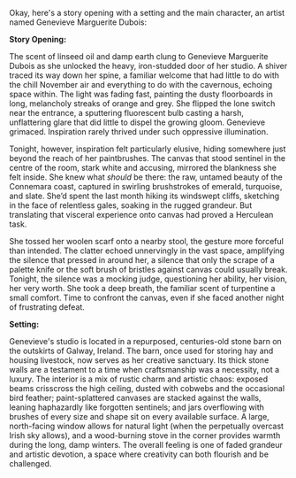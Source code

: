 Okay, here's a story opening with a setting and the main character, an artist named Genevieve Marguerite Dubois:

**Story Opening:**

The scent of linseed oil and damp earth clung to Genevieve Marguerite Dubois as she unlocked the heavy, iron-studded door of her studio.  A shiver traced its way down her spine, a familiar welcome that had little to do with the chill November air and everything to do with the cavernous, echoing space within. The light was fading fast, painting the dusty floorboards in long, melancholy streaks of orange and grey.  She flipped the lone switch near the entrance, a sputtering fluorescent bulb casting a harsh, unflattering glare that did little to dispel the growing gloom.  Genevieve grimaced.  Inspiration rarely thrived under such oppressive illumination. 

Tonight, however, inspiration felt particularly elusive, hiding somewhere just beyond the reach of her paintbrushes. The canvas that stood sentinel in the centre of the room, stark white and accusing, mirrored the blankness she felt inside. She knew what *should* be there: the raw, untamed beauty of the Connemara coast, captured in swirling brushstrokes of emerald, turquoise, and slate. She’d spent the last month hiking its windswept cliffs, sketching in the face of relentless gales, soaking in the rugged grandeur. But translating that visceral experience onto canvas had proved a Herculean task.  

She tossed her woolen scarf onto a nearby stool, the gesture more forceful than intended. The clatter echoed unnervingly in the vast space, amplifying the silence that pressed in around her, a silence that only the scrape of a palette knife or the soft brush of bristles against canvas could usually break.  Tonight, the silence was a mocking judge, questioning her ability, her vision, her very worth. She took a deep breath, the familiar scent of turpentine a small comfort.  Time to confront the canvas, even if she faced another night of frustrating defeat.

**Setting:**

Genevieve's studio is located in a repurposed, centuries-old stone barn on the outskirts of Galway, Ireland. The barn, once used for storing hay and housing livestock, now serves as her creative sanctuary. Its thick stone walls are a testament to a time when craftsmanship was a necessity, not a luxury.  The interior is a mix of rustic charm and artistic chaos:  exposed beams crisscross the high ceiling, dusted with cobwebs and the occasional bird feather; paint-splattered canvases are stacked against the walls, leaning haphazardly like forgotten sentinels; and jars overflowing with brushes of every size and shape sit on every available surface. A large, north-facing window allows for natural light (when the perpetually overcast Irish sky allows), and a wood-burning stove in the corner provides warmth during the long, damp winters. The overall feeling is one of faded grandeur and artistic devotion, a space where creativity can both flourish and be challenged.
